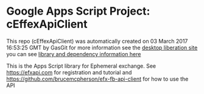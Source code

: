 # Google Apps Script Project: cEffexApiClient
This repo (cEffexApiClient) was automatically created on 03 March 2017 16:53:25 GMT by GasGit
for more information see the [desktop liberation site](http://ramblings.mcpher.com/Home/excelquirks/ephemeralexchange/appsscriptlibrary "desktop liberation")
you can see [library and dependency information here](dependencies.md)

This is the Apps Script library for Ephemeral exchange. See https://efxapi.com for registration and tutorial and https://github.com/brucemcpherson/efx-fb-api-client for how to use the API
